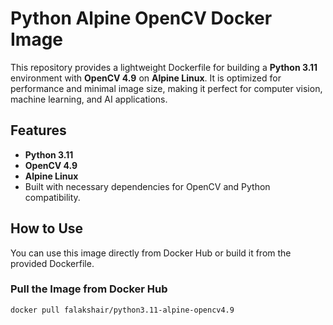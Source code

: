 # Python Alpine OpenCV Docker Image

This repository provides a lightweight Dockerfile for building a **Python 3.11** environment with **OpenCV 4.9** on **Alpine Linux**. It is optimized for performance and minimal image size, making it perfect for computer vision, machine learning, and AI applications.

## Features
- **Python 3.11**
- **OpenCV 4.9**
- **Alpine Linux**
- Built with necessary dependencies for OpenCV and Python compatibility.

## How to Use
You can use this image directly from Docker Hub or build it from the provided Dockerfile.

### Pull the Image from Docker Hub
```bash
docker pull falakshair/python3.11-alpine-opencv4.9
